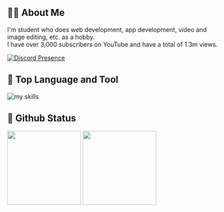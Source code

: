 ## 👨‍💻 About Me
I'm student who does web development, app development, video and image editing, etc. as a hobby.  
I have over 3,000 subscribers on YouTube and have a total of 1.3m views.  

[![Discord Presence](https://lanyard.cnrad.dev/api/851357394976899116)](https://discord.com/users/851357394976899116)

## 🌱 Top Language and Tool
<img alt="my skills" src="https://skillicons.dev/icons?theme=dark&perline=13&i=html,css,js,ts,php,tailwind,react,nextjs,discordjs,cs,supabase,vercel,pnpm" />  

## 👀 Github Status
<picture>
  <source
    srcset="https://github-readme-stats.vercel.app/api?username=ri0n-dev&show_icons=true&theme=dark"
    media="(prefers-color-scheme: dark)"
  />
  <source
    srcset="https://github-readme-stats.vercel.app/api?username=ri0n-dev&show_icons=true"
    media="(prefers-color-scheme: light), (prefers-color-scheme: no-preference)"
  />
  <img height="170px" src="https://github-readme-stats.vercel.app/api?username=ri0n-dev&show_icons=true" />
</picture>
<picture>
  <img height="170px" src="https://github-readme-stats.vercel.app/api/top-langs/?username=ri0n-dev&layout=compact&theme=dark" />
</picture>
